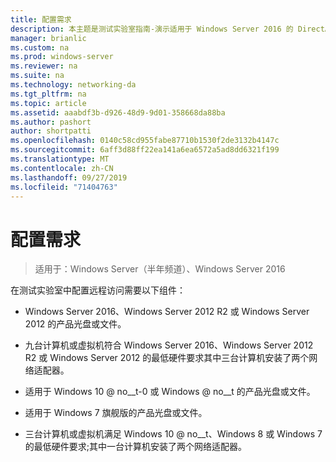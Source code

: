 ```yaml
---
title: 配置需求
description: 本主题是测试实验室指南-演示适用于 Windows Server 2016 的 DirectAccess 多站点部署的一部分
manager: brianlic
ms.custom: na
ms.prod: windows-server
ms.reviewer: na
ms.suite: na
ms.technology: networking-da
ms.tgt_pltfrm: na
ms.topic: article
ms.assetid: aaabdf3b-d926-48d9-9d01-358668da88ba
ms.author: pashort
author: shortpatti
ms.openlocfilehash: 0140c58cd955fabe87710b1530f2de3132b4147c
ms.sourcegitcommit: 6aff3d88ff22ea141a6ea6572a5ad8dd6321f199
ms.translationtype: MT
ms.contentlocale: zh-CN
ms.lasthandoff: 09/27/2019
ms.locfileid: "71404763"
---
```

# <a name="configuration-requirements"></a>配置需求

>适用于：Windows Server（半年频道）、Windows Server 2016

在测试实验室中配置远程访问需要以下组件：  
  
-   Windows Server 2016、Windows Server 2012 R2 或 Windows Server 2012 的产品光盘或文件。  
  
-   九台计算机或虚拟机符合 Windows Server 2016、Windows Server 2012 R2 或 Windows Server 2012 的最低硬件要求其中三台计算机安装了两个网络适配器。  
  
-   适用于 Windows 10 @ no__t-0 或 Windows @ no__t 的产品光盘或文件。  
  
-   适用于 Windows 7 旗舰版的产品光盘或文件。  
  
-   三台计算机或虚拟机满足 Windows 10 @ no__t、Windows 8 或 Windows 7 的最低硬件要求;其中一台计算机安装了两个网络适配器。  
  


